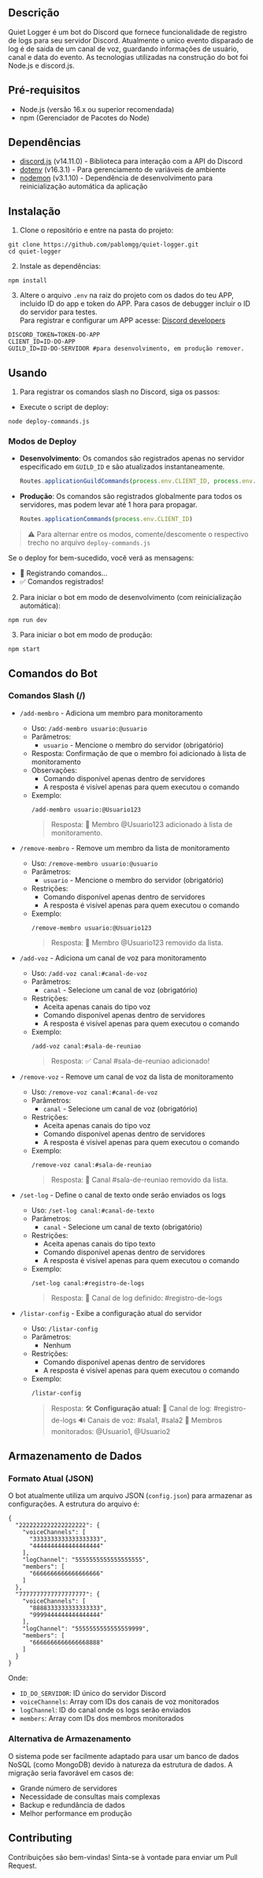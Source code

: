 ## Descrição

Quiet Logger é um bot do Discord que fornece funcionalidade de registro de logs para seu servidor Discord.
Atualmente o unico evento disparado de log é de saida de um canal de voz, guardando informações de usuário, canal e data do evento.
As tecnologias utilizadas na construção do bot foi Node.js e discord.js.

## Pré-requisitos

- Node.js (versão 16.x ou superior recomendada)
- npm (Gerenciador de Pacotes do Node)

## Dependências

- [discord.js](https://discord.js.org/) (v14.11.0) - Biblioteca para interação com a API do Discord
- [dotenv](https://www.npmjs.com/package/dotenv) (v16.3.1) - Para gerenciamento de variáveis de ambiente
- [nodemon](https://www.npmjs.com/package/nodemon) (v3.1.10) - Dependência de desenvolvimento para reinicialização automática da aplicação

## Instalação

1. Clone o repositório e entre na pasta do projeto:
```
git clone https://github.com/pablomgg/quiet-logger.git 
cd quiet-logger
```

2. Instale as dependências:
```
npm install
```

3. Altere o arquivo `.env` na raiz do projeto com os dados do teu APP, incluido ID do app e token do APP.
Para casos de debugger incluir o ID do servidor para testes.<br>
Para registrar e configurar um APP acesse: [Discord developers](https://discord.com/developers/applications)
```
DISCORD_TOKEN=TOKEN-DO-APP
CLIENT_ID=ID-DO-APP
GUILD_ID=ID-DO-SERVIDOR #para desenvolvimento, em produção remover.
```

## Usando
1.  Para registrar os comandos slash no Discord, siga os passos:

- Execute o script de deploy:
```
node deploy-commands.js
```

### Modos de Deploy

- **Desenvolvimento**: Os comandos são registrados apenas no servidor especificado em `GUILD_ID` e são atualizados instantaneamente.
  ```javascript
  Routes.applicationGuildCommands(process.env.CLIENT_ID, process.env.GUILD_ID)
  ```

- **Produção**: Os comandos são registrados globalmente para todos os servidores, mas podem levar até 1 hora para propagar.
  ```javascript
  Routes.applicationCommands(process.env.CLIENT_ID)
  ```

> ⚠️ Para alternar entre os modos, comente/descomente o respectivo trecho no arquivo `deploy-commands.js`

Se o deploy for bem-sucedido, você verá as mensagens:
- 📡 Registrando comandos... 
- ✅ Comandos registrados!

2. Para iniciar o bot em modo de desenvolvimento (com reinicialização automática):
```
npm run dev
```

3. Para iniciar o bot em modo de produção:
```
npm start
```

## Comandos do Bot

### Comandos Slash (/)
- `/add-membro` - Adiciona um membro para monitoramento
    - Uso: `/add-membro usuario:@usuario`
    - Parâmetros:
        - `usuario` - Mencione o membro do servidor (obrigatório)
    - Resposta: Confirmação de que o membro foi adicionado à lista de monitoramento
    - Observações:
        - Comando disponível apenas dentro de servidores
        - A resposta é visível apenas para quem executou o comando
    - Exemplo:
      ```
      /add-membro usuario:@Usuario123
      ```
      > Resposta: 👤 Membro @Usuario123 adicionado à lista de monitoramento.

- `/remove-membro` - Remove um membro da lista de monitoramento
    - Uso: `/remove-membro usuario:@usuario`
    - Parâmetros:
        - `usuario` - Mencione o membro do servidor (obrigatório)
    - Restrições:
        - Comando disponível apenas dentro de servidores
        - A resposta é visível apenas para quem executou o comando
    - Exemplo:
      ```
      /remove-membro usuario:@Usuario123
      ```
      > Resposta: 🚫 Membro @Usuario123 removido da lista.
      
- `/add-voz` - Adiciona um canal de voz para monitoramento
    - Uso: `/add-voz canal:#canal-de-voz`
    - Parâmetros:
        - `canal` - Selecione um canal de voz (obrigatório)
    - Restrições:
        - Aceita apenas canais do tipo voz
        - Comando disponível apenas dentro de servidores
        - A resposta é visível apenas para quem executou o comando
    - Exemplo:
      ```
      /add-voz canal:#sala-de-reuniao
      ```
      > Resposta: ✅ Canal #sala-de-reuniao adicionado!

- `/remove-voz` - Remove um canal de voz da lista de monitoramento
    - Uso: `/remove-voz canal:#canal-de-voz`
    - Parâmetros:
        - `canal` - Selecione um canal de voz (obrigatório)
    - Restrições:
        - Aceita apenas canais do tipo voz
        - Comando disponível apenas dentro de servidores
        - A resposta é visível apenas para quem executou o comando
    - Exemplo:
      ```
      /remove-voz canal:#sala-de-reuniao
      ```
      > Resposta: 🚫 Canal #sala-de-reuniao removido da lista.

- `/set-log` - Define o canal de texto onde serão enviados os logs
    - Uso: `/set-log canal:#canal-de-texto`
    - Parâmetros:
        - `canal` - Selecione um canal de texto (obrigatório)
    - Restrições:
        - Aceita apenas canais do tipo texto
        - Comando disponível apenas dentro de servidores
        - A resposta é visível apenas para quem executou o comando
    - Exemplo:
      ```
      /set-log canal:#registro-de-logs
      ```
      > Resposta: 📨 Canal de log definido: #registro-de-logs

- `/listar-config` - Exibe a configuração atual do servidor
    - Uso: `/listar-config`
    - Parâmetros:
        - Nenhum
    - Restrições:
        - Comando disponível apenas dentro de servidores
        - A resposta é visível apenas para quem executou o comando
    - Exemplo:
      ```
      /listar-config
      ```
      > Resposta:
      > 🛠️ **Configuração atual:**
      > 📨 Canal de log: #registro-de-logs
      > 🔊 Canais de voz: #sala1, #sala2
      > 👥 Membros monitorados: @Usuario1, @Usuario2

## Armazenamento de Dados

### Formato Atual (JSON)
O bot atualmente utiliza um arquivo JSON (`config.json`) para armazenar as configurações. A estrutura do arquivo é:
```
{
  "2222222222222222222": {
    "voiceChannels": [
      "3333333333333333333",
      "4444444444444444444"
    ],
    "logChannel": "5555555555555555555",
    "members": [
      "6666666666666666666"
    ]
  },
  "7777777777777777777": {
    "voiceChannels": [
      "8888333333333333333",
      "9999444444444444444"
    ],
    "logChannel": "5555555555555559999",
    "members": [
      "6666666666666668888"
    ]
  }
}
```

Onde:
- `ID_DO_SERVIDOR`: ID único do servidor Discord
- `voiceChannels`: Array com IDs dos canais de voz monitorados
- `logChannel`: ID do canal onde os logs serão enviados
- `members`: Array com IDs dos membros monitorados

### Alternativa de Armazenamento
O sistema pode ser facilmente adaptado para usar um banco de dados NoSQL (como MongoDB) devido à natureza da estrutura de dados. A migração seria favorável em casos de:
- Grande número de servidores
- Necessidade de consultas mais complexas
- Backup e redundância de dados
- Melhor performance em produção

## Contributing

Contribuições são bem-vindas! Sinta-se à vontade para enviar um Pull Request.